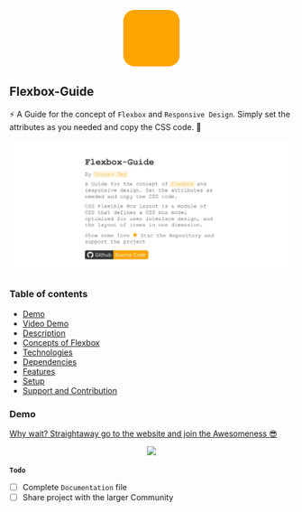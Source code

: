 <a  href="http://Souravdey777.github.io/flexbox-guide">
<p align="center">
  <img src="./public/logo.png?raw=true" width=100px/>
</p>
</a>

## Flexbox-Guide

⚡ A Guide for the concept of `Flexbox` and `Responsive Design`. Simply set the attributes as you needed and copy the CSS code. 🎉

<a  href="http://Souravdey777.github.io/flexbox-guide">
<p align="center">
  <img src="./public/cover.jpg?raw=true" width=1280px/>
</p>
</a>

### Table of contents

- [Demo](#demo)
- [Video Demo](#video-demo)
- [Description](#description)
- [Concepts of Flexbox](#concept-of-flexbox)
- [Technologies](#technologies)
- [Dependencies](#dependencies)
- [Features](#features)
- [Setup](#setup)
- [Support and Contribution](#support-and-contribution)

### Demo

[Why wait? Straightaway go to the website and join the Awesomeness 😎 ](http://Souravdey777.github.io/flexbox-guide)

<a  href="http://Souravdey777.github.io/flexbox-guide">
<p align="center">
  <img src="./public/flex-guide.gif" width=1280px/>
</p>
</a>

**`Todo`**

- [ ] Complete `Documentation` file
- [ ] Share project with the larger Community
